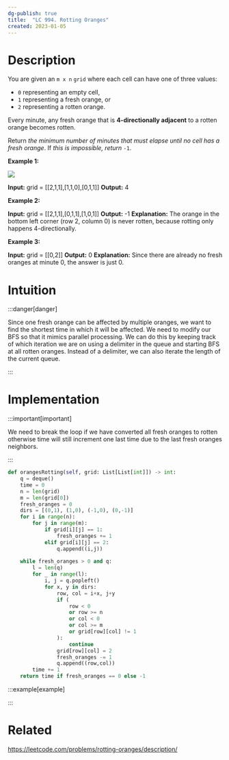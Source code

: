 ```yaml
---
dg-publish: true
title:  "LC 994. Rotting Oranges"
created: 2023-01-05
---
```



# Description
You are given an `m x n` `grid` where each cell can have one of three values:

-   `0` representing an empty cell,
-   `1` representing a fresh orange, or
-   `2` representing a rotten orange.

Every minute, any fresh orange that is **4-directionally adjacent** to a rotten orange becomes rotten.

Return _the minimum number of minutes that must elapse until no cell has a fresh orange_. If _this is impossible, return_ `-1`.

**Example 1:**

![](https://assets.leetcode.com/uploads/2019/02/16/oranges.png)

**Input:** grid = [[2,1,1],[1,1,0],[0,1,1]]
**Output:** 4

**Example 2:**

**Input:** grid = [[2,1,1],[0,1,1],[1,0,1]]
**Output:** -1
**Explanation:** The orange in the bottom left corner (row 2, column 0) is never rotten, because rotting only happens 4-directionally.

**Example 3:**

**Input:** grid = [[0,2]]
**Output:** 0
**Explanation:** Since there are already no fresh oranges at minute 0, the answer is just 0.

# Intuition

:::danger[danger] 

Since one fresh orange can be affected by multiple oranges, we want to find the shortest time in which it will be affected. We need to modify our BFS so that it mimics parallel processing. We can do this by keeping track of which iteration we are on using a delimiter in the queue and starting BFS at all rotten oranges. Instead of a delimiter, we can also iterate the length of the current queue.

:::

# Implementation


:::important[important] 

We need to break the loop if we have converted all fresh oranges to rotten otherwise time will still increment one last time due to the last fresh oranges neighbors.

:::


```python
def orangesRotting(self, grid: List[List[int]]) -> int:
	q = deque()
	time = 0
	n = len(grid)
	m = len(grid[0])
	fresh_oranges = 0
	dirs = [(0,1), (1,0), (-1,0), (0,-1)]
	for i in range(n):
		for j in range(m):
			if grid[i][j] == 1:
				fresh_oranges += 1
			elif grid[i][j] == 2:
				q.append((i,j))
	
	while fresh_oranges > 0 and q:
		l = len(q)
		for _ in range(l):
			i, j = q.popleft()
			for x, y in dirs:
				row, col = i+x, j+y
				if (
					row < 0 
					or row >= n 
					or col < 0 
					or col >= m 
					or grid[row][col] != 1
				):
					continue
				grid[row][col] = 2
				fresh_oranges -= 1
				q.append((row,col))
		time += 1
	return time if fresh_oranges == 0 else -1
```

:::example[example] 


:::


# Related
https://leetcode.com/problems/rotting-oranges/description/